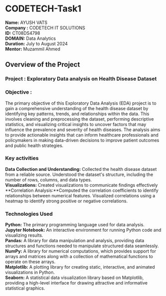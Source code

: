 # CODETECH-Task1

**Name:** AYUSH VATS<br>
**Company :** CODETECH IT SOLUTIONS <br>
**ID:** CT08DS4798<br>
**DOMAIN:** Data Analytics<br>
**Duration:** July to August 2024<br>
**Mentor:** Muzammil Ahmed<br>

## Overview of the Project<br>

### Project : Exploratory Data analysis on Health Disease Dataset<br>

### Objective : <br>
The primary objective of this Exploratory Data Analysis (EDA) project is to gain a comprehensive understanding of the health disease dataset by identifying key patterns, trends, and relationships within the data. This involves cleaning and preprocessing the dataset, performing descriptive statistics, and visualizing critical insights to uncover factors that may influence the prevalence and severity of health diseases. The analysis aims to provide actionable insights that can inform healthcare professionals and policymakers in making data-driven decisions to improve patient outcomes and public health strategies.<br>

### Key activities<br>
**Data Collection and Understanding:** Collected the health disease dataset from a reliable source. Understood the dataset's structure, including the number of rows, columns, and data types.<br>
**Visualizations:** Created visualizations to communicate findings effectively<br>
**Correlation Analysis:**Computed the correlation coefficients to identify relationships between numerical features. Visualized correlations using a heatmap to identify strong positive or negative correlations.<br>

### Technologies Used<br>
**Python:** The primary programming language used for data analysis.<br>
**Jupyter Notebook:** An interactive environment for running Python code and visualizing results.<br>
**Pandas:** A library for data manipulation and analysis, providing data structures and functions needed to manipulate structured data seamlessly.<br>
**NumPy:** A library for numerical computations, which provides support for arrays and matrices along with a collection of mathematical functions to operate on these arrays.<br>
**Matplotlib:** A plotting library for creating static, interactive, and animated visualizations in Python.<br>
**Seaborn:** A statistical data visualization library based on Matplotlib, providing a high-level interface for drawing attractive and informative statistical graphics.<br>




